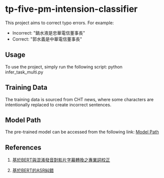 # tp-five-pm-intension-classifier

This project aims to correct typo errors. For example:

- Incorrect: "鍋水液是忠華電信董事長"
- Correct: "郭水義是中華電信董事長"

## Usage

To use the project, simply run the following script:
python infer_task_multi.py

## Training Data

The training data is sourced from CHT news, where some characters are intentionally replaced to create incorrect
sentences.

## Model Path

The pre-trained model can be accessed from the following link:
[Model Path](https://huggingface.co/google-bert/bert-base-multilingual-uncased/tree/main)

## References

1. [基於BERT與混淆發音對影片字幕轉換之專業詞校正](https://ndltd.ncl.edu.tw/cgi-bin/gs32/gsweb.cgi/login?o=dnclcdr&s=id=%22109CCU00392012%22.&searchmode=basic)

2. [基於BERT的ASR糾錯](https://blog.csdn.net/qq_27590277/article/details/107398826)
